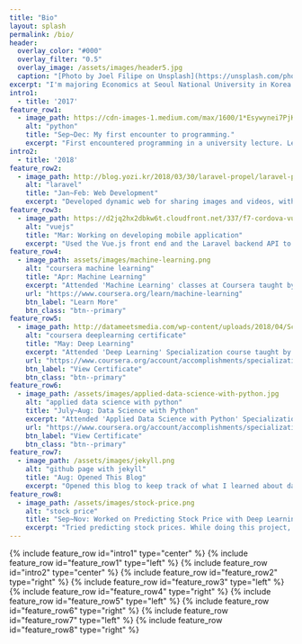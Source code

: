 ```yaml
---
title: "Bio"
layout: splash
permalink: /bio/
header:
  overlay_color: "#000"
  overlay_filter: "0.5"
  overlay_image: /assets/images/header5.jpg
  caption: "[Photo by Joel Filipe on Unsplash](https://unsplash.com/photos/VuwAfoHpxgs)"
excerpt: "I'm majoring Economics at Seoul National University in Korea and interested in data science and machine learning."
intro1:
  - title: '2017'
feature_row1:
  - image_path: https://cdn-images-1.medium.com/max/1600/1*Esywynei7PjK0uR-luaZ-A.png
    alt: "python"
    title: "Sep~Dec: My first encounter to programming."
    excerpt: "First encountered programming in a university lecture. Learned the basics of Python and used it to solve problems."
intro2:
  - title: '2018'
feature_row2:
  - image_path: http://blog.yozi.kr/2018/03/30/laravel-propel/laravel-propel-logo.jpg
    alt: "laravel"
    title: "Jan~Feb: Web Development"
    excerpt: "Developed dynamic web for sharing images and videos, with PHP and mySQL using the Laravel framework. Live Chat with pusher, automatic email sending function using Mailgun, and a bulletin board function for posting comments and replies are included."
feature_row3:
  - image_path: https://d2jq2hx2dbkw6t.cloudfront.net/337/f7-cordova-vue.png
    alt: "vuejs"
    title: "Mar: Working on developing mobile application"
    excerpt: "Used the Vue.js front end and the Laravel backend API to create an application for sharing posts made up of images and text. Applied the mobile-friendly Framework7 UI, but did not finish deploying it to mobile applications using PhoneGap."
feature_row4:
  - image_path: assets/images/machine-learning.png
    alt: "coursera machine learning"
    title: "Apr: Machine Learning"
    excerpt: "Attended 'Machine Learning' classes at Coursera taught by Andrew Ng, a professor at Stanford University and a leading professional in deep learning. It is an online version of the Stanford lecture, which has been well-known for its best description of machine learning."
    url: "https://www.coursera.org/learn/machine-learning"
    btn_label: "Learn More"
    btn_class: "btn--primary"
feature_row5:
  - image_path: http://datameetsmedia.com/wp-content/uploads/2018/04/Screen-Shot-2018-04-01-at-1.33.45-PM.png
    alt: "coursera deeplearning certificate"
    title: "May: Deep Learning"
    excerpt: "Attended 'Deep Learning' Specialization course taught by professor Andrew Ng at Coursera. Learned basic Neural Networks, Convolutional Neural Networks, Sequence Models, and practical skills."
    url: "https://www.coursera.org/account/accomplishments/specialization/certificate/9HD4TD9Y84HY"
    btn_label: "View Certificate"
    btn_class: "btn--primary"
feature_row6:
  - image_path: /assets/images/applied-data-science-with-python.jpg
    alt: "applied data science with python"
    title: "July~Aug: Data Science with Python"
    excerpt: "Attended 'Applied Data Science with Python' Specialization course taught by University of Michigan at Coursera. Learned to apply statistical, machine learning, information visualization, and text analysis techniques to gain new insight into their data."
    url: "https://www.coursera.org/account/accomplishments/specialization/certificate/TWKXNK2CH5DJ"
    btn_label: "View Certificate"
    btn_class: "btn--primary"
feature_row7:
  - image_path: /assets/images/jekyll.png
    alt: "github page with jekyll"
    title: "Aug: Opened This Blog"
    excerpt: "Opened this blog to keep track of what I learned about data science. Used 'Github Pages' for hosting and 'jekyll' for static website generating. Customized design based on 'Minimal Mistakes' theme. To write a post, used jupyter notebook, markdown and latex."
feature_row8:
  - image_path: /assets/images/stock-price.png
    alt: "stock price"
    title: "Sep~Nov: Worked on Predicting Stock Price with Deep Learning"
    excerpt: "Tried predicting stock prices. While doing this project, used data preprocessing, MLP, RNN, regularization, and machine learning workflows that I've learned previously. Tried classification and regression with MLP and RNN+MLP. Used tensorflow and Keras for framework."
---
```


{% include feature_row id="intro1" type="center" %}
{% include feature_row id="feature_row1" type="left" %}
{% include feature_row id="intro2" type="center" %}
{% include feature_row id="feature_row2" type="right" %}
{% include feature_row id="feature_row3" type="left" %}
{% include feature_row id="feature_row4" type="right" %}
{% include feature_row id="feature_row5" type="left" %}
{% include feature_row id="feature_row6" type="right" %}
{% include feature_row id="feature_row7" type="left" %}
{% include feature_row id="feature_row8" type="right" %}
